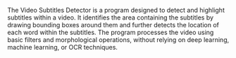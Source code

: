 The Video Subtitles Detector is a program designed to detect and highlight subtitles within a video. It identifies the 
area containing the subtitles by drawing bounding boxes around them and further detects the location of each word within the subtitles.
The program processes the video using basic filters and morphological operations, without relying on deep learning, machine learning, or OCR techniques.
